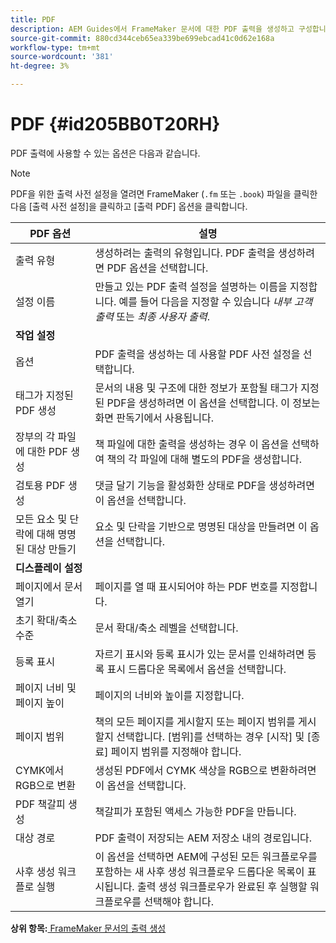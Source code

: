 ```yaml
---
title: PDF
description: AEM Guides에서 FrameMaker 문서에 대한 PDF 출력을 생성하고 구성합니다.
source-git-commit: 880cd344ceb65ea339be699ebcad41c0d62e168a
workflow-type: tm+mt
source-wordcount: '381'
ht-degree: 3%

---
```


# PDF {#id205BB0T20RH}

PDF 출력에 사용할 수 있는 옵션은 다음과 같습니다.

>[!NOTE]
>
> PDF을 위한 출력 사전 설정을 열려면 FrameMaker \(`.fm` 또는 `.book`\) 파일을 클릭한 다음 [출력 사전 설정]을 클릭하고 [출력 PDF] 옵션을 클릭합니다.

| PDF 옵션 | 설명 |
|-----------|-----------|
| 출력 유형 | 생성하려는 출력의 유형입니다. PDF 출력을 생성하려면 PDF 옵션을 선택합니다. |
| 설정 이름 | 만들고 있는 PDF 출력 설정을 설명하는 이름을 지정합니다. 예를 들어 다음을 지정할 수 있습니다 *내부 고객 출력* 또는 *최종 사용자 출력*. |
| **작업 설정** |
| 옵션 | PDF 출력을 생성하는 데 사용할 PDF 사전 설정을 선택합니다. |
| 태그가 지정된 PDF 생성 | 문서의 내용 및 구조에 대한 정보가 포함될 태그가 지정된 PDF을 생성하려면 이 옵션을 선택합니다. 이 정보는 화면 판독기에서 사용됩니다. |
| 장부의 각 파일에 대한 PDF 생성 | 책 파일에 대한 출력을 생성하는 경우 이 옵션을 선택하여 책의 각 파일에 대해 별도의 PDF을 생성합니다. |
| 검토용 PDF 생성 | 댓글 달기 기능을 활성화한 상태로 PDF을 생성하려면 이 옵션을 선택합니다. |
| 모든 요소 및 단락에 대해 명명된 대상 만들기 | 요소 및 단락을 기반으로 명명된 대상을 만들려면 이 옵션을 선택합니다. |
| **디스플레이 설정** |
| 페이지에서 문서 열기 | 페이지를 열 때 표시되어야 하는 PDF 번호를 지정합니다. |
| 초기 확대/축소 수준 | 문서 확대/축소 레벨을 선택합니다. |
| 등록 표시 | 자르기 표시와 등록 표시가 있는 문서를 인쇄하려면 등록 표시 드롭다운 목록에서 옵션을 선택합니다. |
| 페이지 너비 및 페이지 높이 | 페이지의 너비와 높이를 지정합니다. |
| 페이지 범위 | 책의 모든 페이지를 게시할지 또는 페이지 범위를 게시할지 선택합니다. [범위]를 선택하는 경우 [시작] 및 [종료] 페이지 범위를 지정해야 합니다. |
| CYMK에서 RGB으로 변환 | 생성된 PDF에서 CYMK 색상을 RGB으로 변환하려면 이 옵션을 선택합니다. |
| PDF 책갈피 생성 | 책갈피가 포함된 액세스 가능한 PDF을 만듭니다. |
| 대상 경로 | PDF 출력이 저장되는 AEM 저장소 내의 경로입니다. |
| 사후 생성 워크플로 실행 | 이 옵션을 선택하면 AEM에 구성된 모든 워크플로우를 포함하는 새 사후 생성 워크플로우 드롭다운 목록이 표시됩니다. 출력 생성 워크플로우가 완료된 후 실행할 워크플로우를 선택해야 합니다. |

**상위 항목:**[ FrameMaker 문서의 출력 생성](fm-output-generatation.md)
